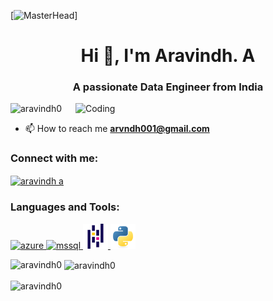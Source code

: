 [![MasterHead](https://camo.githubusercontent.com/f401c2aa72bf748bd1aae72b2768d9ff07dc8ec2131780f36fa689bdd6f2c5fc/68747470733a2f2f692e70696e696d672e636f6d2f6f726967696e616c732f30662f32352f65342f30663235653436363863316337373430623565643431383335333339643637662e676966)]
<h1 align="center">Hi 👋, I'm Aravindh. A</h1>
<h3 align="center">A passionate Data Engineer from India</h3>

<img align="right" alt="Coding" width="400" src="https://encrypted-tbn0.gstatic.com/images?q=tbn:ANd9GcRIeAzCnqfE6R0GVCOg1b9YMhh6TrqcP5mJew&s" />

<p align="left"> <img src="https://komarev.com/ghpvc/?username=aravindh0&label=Profile%20views&color=0e75b6&style=flat" alt="aravindh0" /> </p>

- 📫 How to reach me **arvndh001@gmail.com**

<h3 align="left">Connect with me:</h3>
<p align="left">
<a href="https://www.linkedin.com/in/aravindh-a-8b9888249/" target="blank"><img align="center" src="https://raw.githubusercontent.com/rahuldkjain/github-profile-readme-generator/master/src/images/icons/Social/linked-in-alt.svg" alt="aravindh a" height="30" width="40" /></a>
</p>

<h3 align="left">Languages and Tools:</h3>
<p align="left"> 
    <a href="https://azure.microsoft.com/en-in/" target="_blank" rel="noreferrer"> 
        <img src="https://www.vectorlogo.zone/logos/microsoft_azure/microsoft_azure-icon.svg" alt="azure" width="40" height="40"/> 
    </a> 
    <a href="https://www.microsoft.com/en-us/sql-server" target="_blank" rel="noreferrer"> 
        <img src="https://www.svgrepo.com/show/303229/microsoft-sql-server-logo.svg" alt="mssql" width="40" height="40"/> 
    </a> 
    <a href="https://pandas.pydata.org/" target="_blank" rel="noreferrer"> 
        <img src="https://raw.githubusercontent.com/devicons/devicon/2ae2a900d2f041da66e950e4d48052658d850630/icons/pandas/pandas-original.svg" alt="pandas" width="40" height="40"/> 
    </a> 
    <a href="https://www.python.org" target="_blank" rel="noreferrer"> 
        <img src="https://raw.githubusercontent.com/devicons/devicon/master/icons/python/python-original.svg" alt="python" width="40" height="40"/> 
    </a> 
</p>

<p><img align="left" src="https://github-readme-stats.vercel.app/api/top-langs?username=aravindh0&show_icons=true&locale=en&layout=compact" alt="aravindh0" /></p>

<p>&nbsp;<img align="center" src="https://github-readme-stats.vercel.app/api?username=aravindh0&show_icons=true&locale=en" alt="aravindh0" /></p>

<p><img align="center" src="https://github-readme-streak-stats.herokuapp.com/?user=aravindh0&" alt="aravindh0" /></p>
